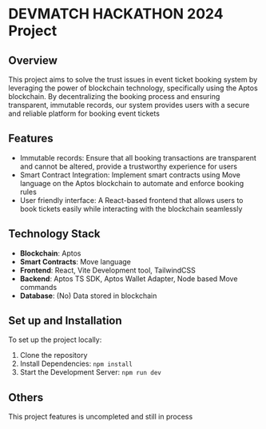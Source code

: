 # DEVMATCH HACKATHON 2024 Project
## Overview
This project aims to solve the trust issues in event ticket booking system by leveraging the power of blockchain technology, specifically using the Aptos blockchain. By decentralizing the booking process and ensuring transparent, immutable records, our system provides users with a secure and reliable platform for booking event tickets

## Features
- Immutable records: Ensure that all booking transactions are transparent and cannot be altered, provide a trustworthy experience for users
- Smart Contract Integration: Implement smart contracts using Move language on the Aptos blockchain to automate and enforce booking rules
- User friendly interface: A React-based frontend that allows users to book tickets easily while interacting with the blockchain seamlessly

## Technology Stack
- __Blockchain__: Aptos
- __Smart Contracts__: Move language
- __Frontend__: React, Vite Development tool, TailwindCSS
- __Backend__: Aptos TS SDK, Aptos Wallet Adapter, Node based Move commands
- __Database__: (No) Data stored in blockchain

## Set up and Installation
To set up the project locally:
1. Clone the repository
2. Install Dependencies: ```npm install```
3. Start the Development Server: ```npm run dev```

## Others
This project features is uncompleted and still in process
